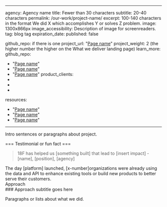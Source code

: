 <!-- project intros go in the _projects folder, with the following filename format: agency-project.md -->
---
agency: Agency name
title: Fewer than 30 characters
subtitle: 20-40 characters
permalink: /our-work/project-name/
excerpt: 100-140 characters in the format We did X which accomplishes Y or solves Z problem.
image: 1300x866px
image_accessibility: Description of image for screenreaders.
tag: blog tag
expiration_date:
published: false
<!-- Sidebar data -->
github_repo: if there is one
project_url: "[Page name](url)"
project_weight: 2 (the higher number the higher on the What we deliver landing page)
learn_more:
github_repo: 
- "[Page name](url)"
- "[Page name](url)"
- "[Page name](url)"
product_clients:
-
-
-
resources:
- "[Page name](url)"
- "[Page name](url)"
- "[Page name](url)"

---

Intro sentences or paragraphs about project.

=== Testimonial or fun fact ===
<blockquote class="testimonial-blockquote">
  18F has helped us [something built] that lead to [insert impact]
    <span>- [name], [position], [agency]</span>
</blockquote>

<div class="funfact-blockquote">
	The day [platform] launched, [x-number]organizations were already using the data and API to enhance existing tools or build new products to better serve their customers.
</div>
<div class="case-study-preheader margin-top-6">Approach</div>
### Approach subtitle goes here

Paragraphs or lists about what we did.

